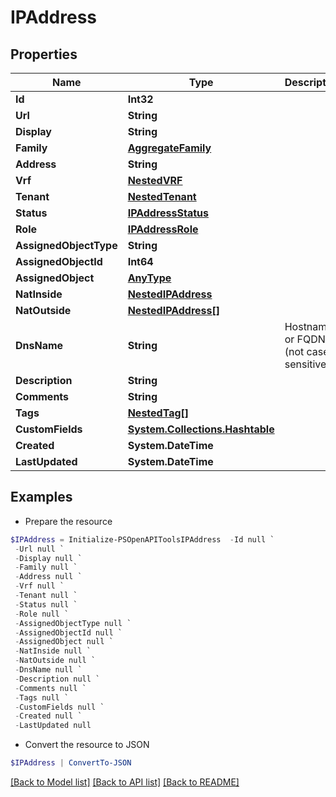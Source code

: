 # IPAddress
## Properties

Name | Type | Description | Notes
------------ | ------------- | ------------- | -------------
**Id** | **Int32** |  | [readonly] 
**Url** | **String** |  | [readonly] 
**Display** | **String** |  | [readonly] 
**Family** | [**AggregateFamily**](AggregateFamily.md) |  | 
**Address** | **String** |  | 
**Vrf** | [**NestedVRF**](NestedVRF.md) |  | [optional] 
**Tenant** | [**NestedTenant**](NestedTenant.md) |  | [optional] 
**Status** | [**IPAddressStatus**](IPAddressStatus.md) |  | [optional] 
**Role** | [**IPAddressRole**](IPAddressRole.md) |  | [optional] 
**AssignedObjectType** | **String** |  | [optional] 
**AssignedObjectId** | **Int64** |  | [optional] 
**AssignedObject** | [**AnyType**](.md) |  | [readonly] 
**NatInside** | [**NestedIPAddress**](NestedIPAddress.md) |  | [optional] 
**NatOutside** | [**NestedIPAddress[]**](NestedIPAddress.md) |  | [readonly] 
**DnsName** | **String** | Hostname or FQDN (not case-sensitive) | [optional] 
**Description** | **String** |  | [optional] 
**Comments** | **String** |  | [optional] 
**Tags** | [**NestedTag[]**](NestedTag.md) |  | [optional] 
**CustomFields** | [**System.Collections.Hashtable**](AnyType.md) |  | [optional] 
**Created** | **System.DateTime** |  | [readonly] 
**LastUpdated** | **System.DateTime** |  | [readonly] 

## Examples

- Prepare the resource
```powershell
$IPAddress = Initialize-PSOpenAPIToolsIPAddress  -Id null `
 -Url null `
 -Display null `
 -Family null `
 -Address null `
 -Vrf null `
 -Tenant null `
 -Status null `
 -Role null `
 -AssignedObjectType null `
 -AssignedObjectId null `
 -AssignedObject null `
 -NatInside null `
 -NatOutside null `
 -DnsName null `
 -Description null `
 -Comments null `
 -Tags null `
 -CustomFields null `
 -Created null `
 -LastUpdated null
```

- Convert the resource to JSON
```powershell
$IPAddress | ConvertTo-JSON
```

[[Back to Model list]](../README.md#documentation-for-models) [[Back to API list]](../README.md#documentation-for-api-endpoints) [[Back to README]](../README.md)


